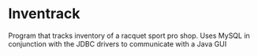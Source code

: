 # Inventrack
Program that tracks inventory of a racquet sport pro shop.
Uses MySQL in conjunction with the JDBC drivers to communicate with a Java GUI
